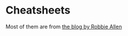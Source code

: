 # Cheatsheets

Most of them are from [the blog by Robbie Allen](https://unsupervisedmethods.com/cheat-sheet-of-machine-learning-and-python-and-math-cheat-sheets-a4afe4e791b6)
